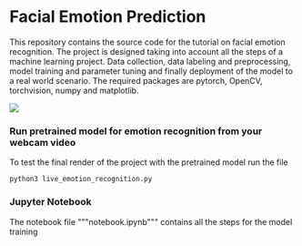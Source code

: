 # Facial Emotion Prediction

This repository contains the source code for the tutorial on facial emotion recognition. The project is designed taking into account all the steps of a machine learning project. Data collection, data labeling and preprocessing, model training and parameter tuning and finally deployment of the model to a real world scenario.
The required packages are pytorch, OpenCV, torchvision, numpy and matplotlib.

![](https://drive.google.com/file/d/1Hp9KzToh3Bzx_tluRQ1DGzGJ5fkO9nDV/view?usp=sharing)

### Run pretrained model for emotion recognition from your webcam video
To test the final render of the project with the pretrained model run the file 
```
python3 live_emotion_recognition.py
```

### Jupyter Notebook
The notebook file """notebook.ipynb""" contains all the steps for the model training
